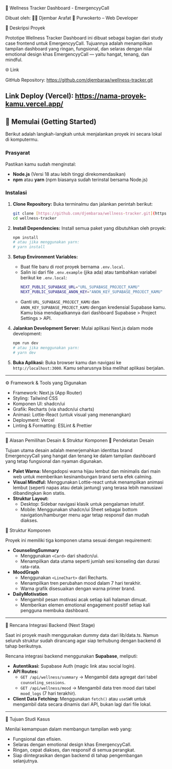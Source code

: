 🧘 Wellness Tracker Dashboard - EmergencyyCall

Dibuat oleh:
👨‍💻 Djembar Arafat
📍 Purwokerto – Web Developer

📖 Deskripsi Proyek

Prototipe Wellness Tracker Dashboard ini dibuat sebagai bagian dari study case frontend untuk EmergencyyCall.
Tujuannya adalah menampilkan tampilan dashboard yang ringan, fungsional, dan selaras dengan nilai emotional design khas EmergencyyCall — yaitu hangat, tenang, dan mindful.

🌐 Link

GitHub Repository: https://github.com/djembaraa/wellness-tracker.git

Link Deploy (Vercel): https://nama-proyek-kamu.vercel.app/ 
---

## 🚀 Memulai (Getting Started)

Berikut adalah langkah-langkah untuk menjalankan proyek ini secara lokal di komputermu.

### Prasyarat

Pastikan kamu sudah menginstal:
* **Node.js** (Versi 18 atau lebih tinggi direkomendasikan)
* **npm** atau **yarn** (npm biasanya sudah terinstal bersama Node.js)

### Instalasi

1.  **Clone Repository:**
    Buka terminalmu dan jalankan perintah berikut:
    ```bash
    git clone [https://github.com/djembaraa/wellness-tracker.git](https://github.com/djembaraa/wellness-tracker.git)
    cd wellness-tracker
    ```

2.  **Install Dependencies:**
    Install semua paket yang dibutuhkan oleh proyek:
    ```bash
    npm install
    # atau jika menggunakan yarn:
    # yarn install
    ```

3.  **Setup Environment Variables:**
    * Buat file baru di *root* proyek bernama `.env.local`.
    * Salin isi dari file `.env.example` (jika ada) atau tambahkan variabel berikut ke `.env.local`:
        ```bash
        NEXT_PUBLIC_SUPABASE_URL="URL_SUPABASE_PROJECT_KAMU"
        NEXT_PUBLIC_SUPABASE_ANON_KEY="ANON_KEY_SUPABASE_PROJECT_KAMU"
        ```
    * Ganti `URL_SUPABASE_PROJECT_KAMU` dan `ANON_KEY_SUPABASE_PROJECT_KAMU` dengan kredensial Supabase kamu. Kamu bisa mendapatkannya dari dashboard Supabase > Project Settings > API.

4.  **Jalankan Development Server:**
    Mulai aplikasi Next.js dalam mode development:
    ```bash
    npm run dev
    # atau jika menggunakan yarn:
    # yarn dev
    ```

5.  **Buka Aplikasi:**
    Buka browser kamu dan navigasi ke `http://localhost:3000`. Kamu seharusnya bisa melihat aplikasi berjalan.

---

⚙️ Framework & Tools yang Digunakan

* Framework: Next.js (App Router)
* Styling: Tailwind CSS
* Komponen UI: shadcn/ui
* Grafik: Recharts (via shadcn/ui charts)
* Animasi: Lottie-React (untuk visual yang menenangkan)
* Deployment: Vercel
* Linting & Formatting: ESLint & Prettier

---

🎨 Alasan Pemilihan Desain & Struktur Komponen
🧩 Pendekatan Desain

Tujuan utama desain adalah menerjemahkan identitas brand EmergencyyCall yang hangat dan tenang ke dalam tampilan dashboard yang tetap fungsional dan nyaman digunakan.

* **Palet Warna:** Mengadopsi warna hijau lembut dan minimalis dari main web untuk memberikan kesinambungan brand serta efek calming.
* **Visual Mindful:** Menggunakan Lottie-react untuk menampilkan animasi lembut (seperti napas atau detak jantung) yang terasa lebih manusiawi dibandingkan ikon statis.
* **Struktur Layout:**
    * Desktop: Sidebar navigasi klasik untuk pengalaman intuitif.
    * Mobile: Menggunakan shadcn/ui Sheet sebagai bottom navigation/hamburger menu agar tetap responsif dan mudah diakses.

🧱 Struktur Komponen

Proyek ini memiliki tiga komponen utama sesuai dengan requirement:

* **CounselingSummary**
    * Menggunakan `<Card>` dari shadcn/ui.
    * Menampilkan data utama seperti jumlah sesi konseling dan durasi rata-rata.
* **MoodGraph**
    * Menggunakan `<LineChart>` dari Recharts.
    * Menampilkan tren perubahan mood dalam 7 hari terakhir.
    * Warna grafik disesuaikan dengan warna primer brand.
* **DailyMotivation**
    * Mengambil pesan motivasi acak setiap kali halaman dimuat.
    * Memberikan elemen emotional engagement positif setiap kali pengguna membuka dashboard.

---

🔄 Rencana Integrasi Backend (Next Stage)

Saat ini proyek masih menggunakan dummy data dari lib/data.ts. Namun seluruh struktur sudah dirancang agar siap terhubung dengan backend di tahap berikutnya.

Rencana integrasi backend menggunakan **Supabase**, meliputi:

* **Autentikasi:** Supabase Auth (magic link atau social login).
* **API Routes:**
    * `GET /api/wellness/summary` → Mengambil data agregat dari tabel `counseling_sessions`.
    * `GET /api/wellness/mood` → Mengambil data tren mood dari tabel `mood_logs` (7 hari terakhir).
* **Client Data Fetching:** Menggunakan `fetch()` atau `useSWR` untuk mengambil data secara dinamis dari API, bukan lagi dari file lokal.

---

🎯 Tujuan Studi Kasus

Menilai kemampuan dalam membangun tampilan web yang:

* Fungsional dan efisien.
* Selaras dengan emotional design khas EmergencyyCall.
* Ringan, cepat diakses, dan responsif di semua perangkat.
* Siap diintegrasikan dengan backend di tahap pengembangan selanjutnya.